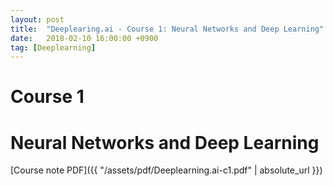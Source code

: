 ```yaml
---
layout: post
title:  "Deeplearing.ai - Course 1: Neural Networks and Deep Learning"
date:   2018-02-10 16:00:00 +0900
tag: [Deeplearning]
---
```


# Course 1
# Neural Networks and Deep Learning

[Course note PDF]({{ "/assets/pdf/Deeplearning.ai-c1.pdf" | absolute_url }})
